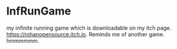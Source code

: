 # InfRunGame
my infinite running game which is downloadable on my itch page. https://rohanopensource.itch.io.
Reminds me of another game. hmmmmmm.
